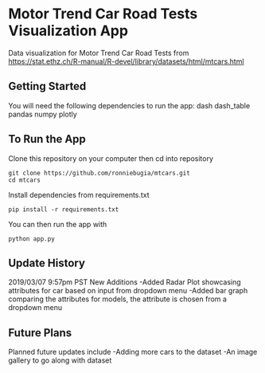 # Motor Trend Car Road Tests Visualization App
Data visualization for Motor Trend Car Road Tests from https://stat.ethz.ch/R-manual/R-devel/library/datasets/html/mtcars.html

## Getting Started
You will need the following dependencies to run the app:
dash
dash_table
pandas
numpy
plotly

## To Run the App
Clone this repository on your computer then cd into repository

```
git clone https://github.com/ronniebugia/mtcars.git
cd mtcars
```

Install dependencies from requirements.txt

```
pip install -r requirements.txt
```

You can then run the app with

```
python app.py
```
    
## Update History
2019/03/07
9:57pm PST
New Additions
-Added Radar Plot showcasing attributes for car based on input from dropdown menu 
-Added bar graph comparing the attributes for models, the attribute is chosen from a dropdown menu

## Future Plans
Planned future updates include
-Adding more cars to the dataset
-An image gallery to go along with dataset

